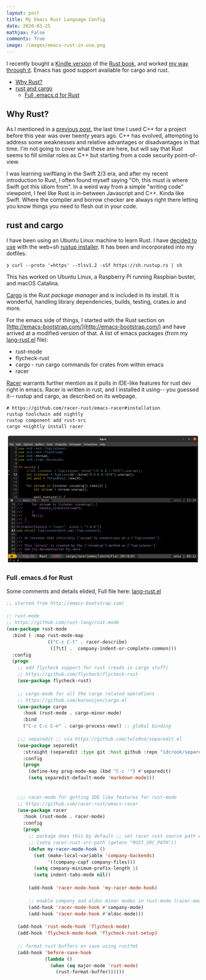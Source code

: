 ```yaml
---
layout: post
title: My Emacs Rust Language Config
date: 2020-03-25
mathjax: False
comments: True
image: /images/emacs-rust-in-use.png
---
```


I recently bought a [Kindle version](https://www.amazon.com/dp/B071YKRV8Q/) of the [Rust book](https://doc.rust-lang.org/book/), and worked [my way through it](https://github.com/idcrook/burst). Emacs has good support available for cargo and rust.

<!-- markdown-toc start - Don't edit this section. Run M-x markdown-toc-refresh-toc -->

- [Why Rust?](#why-rust)
- [rust and cargo](#rust-and-cargo)
    - [Full .emacs.d for Rust](#full-emacsd-for-rust)

<!-- markdown-toc end -->


## Why Rust?

As I mentioned in a [previous post](https://idcrook.github.io/raytracing-iow-in-cpp-cuda-and-optix/#building), the last time I used C++ for a project before this year was over twenty years ago. C++ has evolved, attempting to address some weaknesses and relative advantages or disadvantages in that time. I'm not going to cover what these are here, but will say that Rust seems to fill similar roles as C++ but starting from a code security point-of-view.

I was learning swiftlang in the Swift 2/3 era, and after my recent introduction to Rust, I often found myself saying "Oh, this must is where Swift got this idiom from". In a weird way from a simple "writing code" viewpoint, I feel like Rust is in-between Javascript and C++. Kinda like Swift. Where the compiler and borrow checker are always right there letting you know things you need to flesh out in your code.

## rust and cargo

I have been using an Ubuntu Linux machine to learn Rust. I have [decided to use](https://github.com/idcrook/burst/blob/master/notes/emacs.org) with the web+sh [rustup installer](https://rustup.rs/). It has been and incorporated into my dotfiles.


```shell
❯ curl --proto '=https' --tlsv1.2 -sSf https://sh.rustup.rs | sh
```

This has worked on Ubuntu Linux, a Raspberry Pi running Raspbian buster, and macOS Catalina.

[Cargo](https://doc.rust-lang.org/cargo) is the Rust *package manager* and is included in its install. It is wonderful, handling library dependencies, builds, testing, crates.io  and more.

For the emacs side of things, I started with the Rust section on [http://emacs-bootstrap.com/](http://emacs-bootstrap.com/) and have arrived at a modified version of that. A list of emacs packages (from my [lang-rust.el](https://github.com/idcrook/.emacs.d/blob/master/elisp/lang-rust.el) file):

 - rust-mode
 - flycheck-rust
 - cargo - run cargo commands for crates from within emacs
 - racer

[Racer](https://github.com/racer-rust/emacs-racer) warrants further mention as it pulls in IDE-like features for rust dev right in emacs. Racer is written in rust, and I installed it using-- you guessed it-- rustup and cargo, as described on its webpage.


```shell
# https://github.com/racer-rust/emacs-racer#installation
rustup toolchain add nightly
rustup component add rust-src
cargo +nightly install racer
```

![lookup library function in rust in emacs](/images/emacs-rust-in-use.png)


### Full .emacs.d for Rust

Some comments and details elided, Full file here:  [lang-rust.el](https://github.com/idcrook/.emacs.d/blob/master/elisp/lang-rust.el)

```lisp
;; started from http://emacs-bootstrap.com/

;; rust-mode
;; https://github.com/rust-lang/rust-mode
(use-package rust-mode
  :bind ( :map rust-mode-map
               (("C-c C-t" . racer-describe)
                ([?\t] .  company-indent-or-complete-common)))
  :config
  (progn
    ;; add flycheck support for rust (reads in cargo stuff)
    ;; https://github.com/flycheck/flycheck-rust
    (use-package flycheck-rust)

    ;; cargo-mode for all the cargo related operations
    ;; https://github.com/kwrooijen/cargo.el
    (use-package cargo
      :hook (rust-mode . cargo-minor-mode)
      :bind
      ("C-c C-c C-n" . cargo-process-new)) ;; global binding

    ;;; separedit ;; via https://github.com/twlz0ne/separedit.el
    (use-package separedit
      :straight (separedit :type git :host github :repo "idcrook/separedit.el")
      :config
      (progn
        (define-key prog-mode-map (kbd "C-c '") #'separedit)
        (setq separedit-default-mode 'markdown-mode)))


    ;;; racer-mode for getting IDE like features for rust-mode
    ;; https://github.com/racer-rust/emacs-racer
    (use-package racer
      :hook (rust-mode . racer-mode)
      :config
      (progn
        ;; package does this by default ;; set racer rust source path environment variable
        ;; (setq racer-rust-src-path (getenv "RUST_SRC_PATH"))
        (defun my-racer-mode-hook ()
          (set (make-local-variable 'company-backends)
               '((company-capf company-files)))
          (setq company-minimum-prefix-length 1)
          (setq indent-tabs-mode nil))

        (add-hook 'racer-mode-hook 'my-racer-mode-hook)

        ;; enable company and eldoc minor modes in rust-mode (racer-mode)
        (add-hook 'racer-mode-hook #'company-mode)
        (add-hook 'racer-mode-hook #'eldoc-mode)))

    (add-hook 'rust-mode-hook 'flycheck-mode)
    (add-hook 'flycheck-mode-hook 'flycheck-rust-setup)

    ;; format rust buffers on save using rustfmt
    (add-hook 'before-save-hook
              (lambda ()
                (when (eq major-mode 'rust-mode)
                  (rust-format-buffer))))))

```
